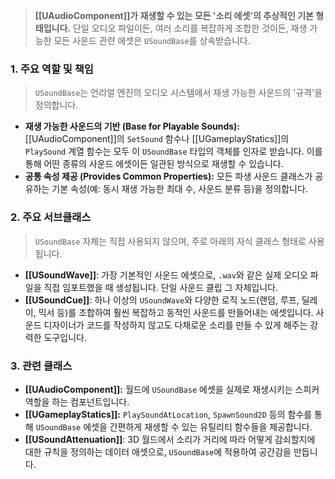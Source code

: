 ---
---
> **[[UAudioComponent]]가 재생할 수 있는 모든 '소리 에셋'의 추상적인 기본 형태입니다.** 단일 오디오 파일이든, 여러 소리를 복잡하게 조합한 것이든, 재생 가능한 모든 사운드 관련 에셋은 `USoundBase`를 상속받습니다.

### **1. 주요 역할 및 책임**
> `USoundBase`는 언리얼 엔진의 오디오 시스템에서 재생 가능한 사운드의 '규격'을 정의합니다.
* **재생 가능한 사운드의 기반 (Base for Playable Sounds):**
    [[UAudioComponent]]의 `SetSound` 함수나 [[UGameplayStatics]]의 `PlaySound` 계열 함수는 모두 이 `USoundBase` 타입의 객체를 인자로 받습니다. 이를 통해 어떤 종류의 사운드 에셋이든 일관된 방식으로 재생할 수 있습니다.
* **공통 속성 제공 (Provides Common Properties):**
    모든 파생 사운드 클래스가 공유하는 기본 속성(예: 동시 재생 가능한 최대 수, 사운드 분류 등)을 정의합니다.

### **2. 주요 서브클래스**
> `USoundBase` 자체는 직접 사용되지 않으며, 주로 아래의 자식 클래스 형태로 사용됩니다.
* **[[USoundWave]]**: 
    가장 기본적인 사운드 에셋으로, `.wav`와 같은 실제 오디오 파일을 직접 임포트했을 때 생성됩니다. 단일 사운드 클립 그 자체입니다.
* **[[USoundCue]]**: 
    하나 이상의 `USoundWave`와 다양한 로직 노드(랜덤, 루프, 딜레이, 믹서 등)를 조합하여 훨씬 복잡하고 동적인 사운드를 만들어내는 에셋입니다. 사운드 디자이너가 코드를 작성하지 않고도 다채로운 소리를 만들 수 있게 해주는 강력한 도구입니다.

### **3. 관련 클래스**
* **[[UAudioComponent]]:**
    월드에 `USoundBase` 에셋을 실제로 재생시키는 스피커 역할을 하는 컴포넌트입니다.
* **[[UGameplayStatics]]:**
    `PlaySoundAtLocation`, `SpawnSound2D` 등의 함수를 통해 `USoundBase` 에셋을 간편하게 재생할 수 있는 유틸리티 함수들을 제공합니다.
* **[[USoundAttenuation]]**: 
    3D 월드에서 소리가 거리에 따라 어떻게 감쇠할지에 대한 규칙을 정의하는 데이터 애셋으로, `USoundBase`에 적용하여 공간감을 만듭니다.